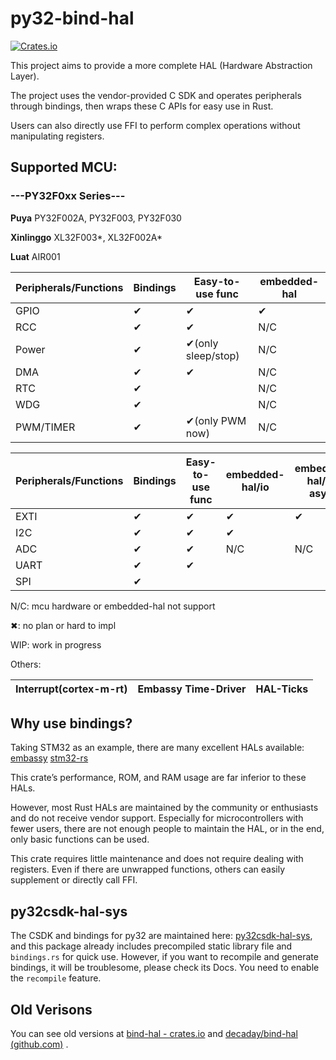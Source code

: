 # py32-bind-hal

[![Crates.io](https://img.shields.io/crates/v/py32-bind-hal.svg)](https://crates.io/crates/py32-bind-hal)

This project aims to provide a more complete HAL (Hardware Abstraction Layer).

The project uses the vendor-provided C SDK and operates peripherals through bindings, then wraps these C APIs for easy use in Rust.

Users can also directly use FFI to perform complex operations without manipulating registers.

## Supported MCU:

### ---PY32F0xx Series---

**Puya** PY32F002A, PY32F003, PY32F030

**Xinlinggo** XL32F003*, XL32F002A*

**Luat** AIR001

| Peripherals/Functions | Bindings | Easy-to-use func   | embedded-hal |
| --------------------- | -------- | ------------------ | ------------ |
| GPIO                  | ✔        | ✔                  | ✔            |
| RCC                   | ✔        | ✔                  | N/C          |
| Power                 | ✔        | ✔(only sleep/stop) | N/C          |
| DMA                   | ✔        | ✔                  | N/C          |
| RTC                   | ✔        |                    | N/C          |
| WDG                   | ✔        |                    | N/C          |
| PWM/TIMER             | ✔        | ✔(only PWM now)    | N/C          |

| Peripherals/Functions | Bindings | Easy-to-use func | embedded-hal/io | embedded-hal/io-async | Polling | DMA | IT  |
| --------------------- | -------- | ---------------- | --------------- | --------------------- | ------- | --- | --- |
| EXTI                  | ✔        | ✔                | ✔               | ✔                     | N/C     | N/C | ✔   |
| I2C                   | ✔        | ✔                | ✔               |                       | ✔       |     |     |
| ADC                   | ✔        | ✔                | N/C             | N/C                   | ✔       | ✔   |     |
| UART                  | ✔        | ✔                |                 |                       | ✔       |     |     |
| SPI                   | ✔        |                  |                 |                       |         |     |     |

N/C: mcu hardware or embedded-hal not support

✖: no plan or hard to impl

WIP: work in progress

Others:

| Interrupt(cortex-m-rt) | Embassy Time-Driver | HAL-Ticks |
| ---------------------- | ------------------- | --------- |

## Why use bindings?

Taking STM32 as an example, there are many excellent HALs available: [embassy](https://github.com/embassy-rs/embassy)   [stm32-rs](https://github.com/stm32-rs)

This crate’s performance, ROM, and RAM usage are far inferior to these HALs. 

However, most Rust HALs are maintained by the community or enthusiasts and do not receive vendor support. Especially for microcontrollers with fewer users, there are not enough people to maintain the HAL, or in the end, only basic functions can be used.

This crate requires little maintenance and does not require dealing with registers. Even if there are unwrapped functions, others can easily supplement or directly call FFI.

## py32csdk-hal-sys

The CSDK and bindings for py32 are maintained here: [py32csdk-hal-sys](https://github.com/decaday/py32csdk-hal-sys), and this package already includes precompiled static library file and `bindings.rs` for quick use. However, if you want to recompile and generate bindings, it will be troublesome, please check its Docs. You need to enable the `recompile` feature.

## Old Verisons

You can see old versions at [bind-hal  -  crates.io](https://crates.io/crates/bind-hal) and [decaday/bind-hal (github.com)](https://github.com/decaday/bind-hal) .